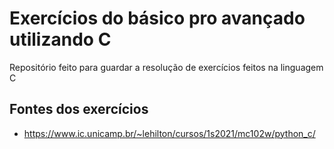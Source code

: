 # Exercícios do básico pro avançado utilizando C
Repositório feito para guardar a resolução de exercícios feitos na linguagem C
## Fontes dos exercícios
* https://www.ic.unicamp.br/~lehilton/cursos/1s2021/mc102w/python_c/
